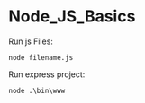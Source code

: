 # Node_JS_Basics
 
Run js Files:
 ```
 node filename.js
 ```
Run express project:
 ```
 node .\bin\www
 ```
